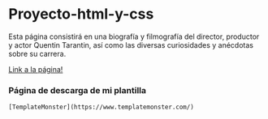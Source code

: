 # Proyecto-html-y-css

Esta página consistirá en una biografía y filmografía del director, productor y actor Quentin Tarantin, así como las diversas curiosidades y anécdotas sobre su carrera.

[Link a la página!](http://luisaostuff.ddns.net)

### Página de descarga de mi plantilla
	[TemplateMonster](https://www.templatemonster.com/)
